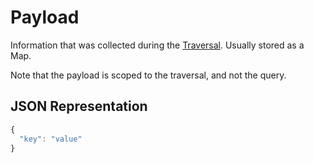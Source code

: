 # Payload
Information that was collected during the [Traversal](traversal.md). Usually stored as a Map.

Note that the payload is scoped to the traversal, and not the query.

## JSON Representation

````javascript
{
  "key": "value"
}   
````
